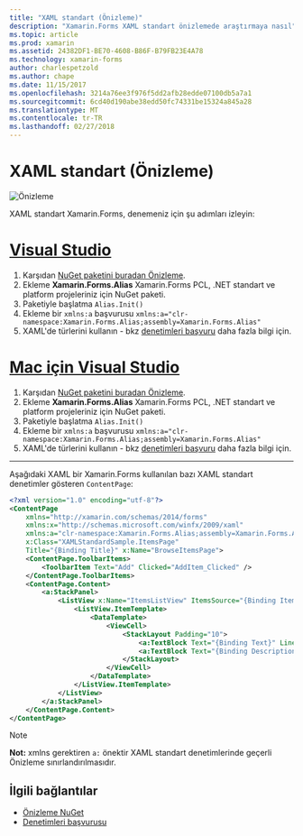 ```yaml
---
title: "XAML standart (Önizleme)"
description: "Xamarin.Forms XAML standart önizlemede araştırmaya nasıl"
ms.topic: article
ms.prod: xamarin
ms.assetid: 24382DF1-BE70-4608-B86F-B79FB23E4A78
ms.technology: xamarin-forms
author: charlespetzold
ms.author: chape
ms.date: 11/15/2017
ms.openlocfilehash: 3214a76ee3f976f5dd2afb28edde07100db5a7a1
ms.sourcegitcommit: 6cd40d190abe38edd50fc74331be15324a845a28
ms.translationtype: MT
ms.contentlocale: tr-TR
ms.lasthandoff: 02/27/2018
---
```

# <a name="xaml-standard-preview"></a>XAML standart (Önizleme)

![Önizleme](~/media/shared/preview.png)

XAML standart Xamarin.Forms, denemeniz için şu adımları izleyin:

# <a name="visual-studiotabvswin"></a>[Visual Studio](#tab/vswin)

1. Karşıdan [NuGet paketini buradan Önizleme](https://aka.ms/xf-xamlstandard-nuget).
2. Ekleme **Xamarin.Forms.Alias** Xamarin.Forms PCL, .NET standart ve platform projeleriniz için NuGet paketi.
3. Paketiyle başlatma `Alias.Init()`
4. Ekleme bir `xmlns:a` başvurusu `xmlns:a="clr-namespace:Xamarin.Forms.Alias;assembly=Xamarin.Forms.Alias"`
5. XAML'de türlerini kullanın - bkz [denetimleri başvuru](controls.md) daha fazla bilgi için.

# <a name="visual-studio-for-mactabvsmac"></a>[Mac için Visual Studio](#tab/vsmac)

1. Karşıdan [NuGet paketini buradan Önizleme](https://aka.ms/xf-xamlstandard-nuget).
2. Ekleme **Xamarin.Forms.Alias** Xamarin.Forms PCL, .NET standart ve platform projeleriniz için NuGet paketi.
3. Paketiyle başlatma `Alias.Init()`
4. Ekleme bir `xmlns:a` başvurusu `xmlns:a="clr-namespace:Xamarin.Forms.Alias;assembly=Xamarin.Forms.Alias"`
5. XAML'de türlerini kullanın - bkz [denetimleri başvuru](controls.md) daha fazla bilgi için.

-----

Aşağıdaki XAML bir Xamarin.Forms kullanılan bazı XAML standart denetimler gösteren `ContentPage`:

```xml
<?xml version="1.0" encoding="utf-8"?>
<ContentPage 
    xmlns="http://xamarin.com/schemas/2014/forms" 
    xmlns:x="http://schemas.microsoft.com/winfx/2009/xaml" 
    xmlns:a="clr-namespace:Xamarin.Forms.Alias;assembly=Xamarin.Forms.Alias"
    x:Class="XAMLStandardSample.ItemsPage" 
    Title="{Binding Title}" x:Name="BrowseItemsPage">
    <ContentPage.ToolbarItems>
        <ToolbarItem Text="Add" Clicked="AddItem_Clicked" />
    </ContentPage.ToolbarItems>
    <ContentPage.Content>
        <a:StackPanel>
            <ListView x:Name="ItemsListView" ItemsSource="{Binding Items}" VerticalOptions="FillAndExpand" HasUnevenRows="true" RefreshCommand="{Binding LoadItemsCommand}" IsPullToRefreshEnabled="true" IsRefreshing="{Binding IsBusy, Mode=OneWay}" CachingStrategy="RecycleElement" ItemSelected="OnItemSelected">
                <ListView.ItemTemplate>
                    <DataTemplate>
                        <ViewCell>
                            <StackLayout Padding="10">
                                <a:TextBlock Text="{Binding Text}" LineBreakMode="NoWrap" Style="{DynamicResource ListItemTextStyle}" FontSize="16" />
                                <a:TextBlock Text="{Binding Description}" LineBreakMode="NoWrap" Style="{DynamicResource ListItemDetailTextStyle}" FontSize="13" />
                            </StackLayout>
                        </ViewCell>
                    </DataTemplate>
                </ListView.ItemTemplate>
            </ListView>
        </a:StackPanel>
    </ContentPage.Content>
</ContentPage>
```

> [!NOTE]
> **Not:** xmlns gerektiren `a:` önektir XAML standart denetimlerinde geçerli Önizleme sınırlandırılmasıdır.


## <a name="related-links"></a>İlgili bağlantılar

- [Önizleme NuGet](https://aka.ms/xf-xamlstandard-nuget)
- [Denetimleri başvurusu](controls.md)
